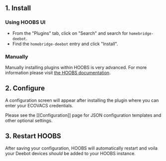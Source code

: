 ## 1. Install

### Using HOOBS UI

* From the "Plugins" tab, click on "Search" and search for `homebridge-deebot`.
* Find the `homebridge-deebot` entry and click "Install".

### Manually

Manually installing plugins within HOOBS is very advanced. For more information please visit [the HOOBS documentation](https://support.hoobs.org/docs/5e763b63e87d1e02b6c19d2b).

## 2. Configure

A configuration screen will appear after installing the plugin where you can enter your ECOVACS credentials.

Please see the [[Configuration]] page for JSON configuration templates and other optional settings.

## 3. Restart HOOBS

After saving your configuration, HOOBS will automatically restart and voila your Deebot devices *should* be added to your HOOBS instance.